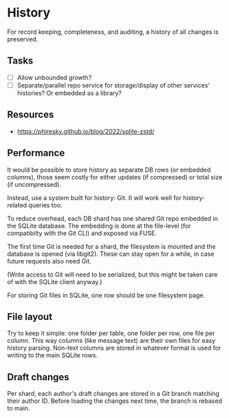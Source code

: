 # History

For record keeping, completeness, and auditing, a history of all changes is preserved.

## Tasks

- [ ] Allow unbounded growth?
- [ ] Separate/parallel repo service for storage/display of other services' histories? Or embedded as a library?

## Resources

- https://phiresky.github.io/blog/2022/sqlite-zstd/

## Performance

It would be possible to store history as separate DB rows (or embedded columns), those seem costly for either updates (if compressed) or total size (if uncompressed).

Instead, use a system built for history: Git. It will work well for history-related queries too.

To reduce overhead, each DB shard has one shared Git repo embedded in the SQLite database. The embedding is done at the file-level (for compatibilty with the Git CLI) and exposed via FUSE.

The first time Git is needed for a shard, the filesystem is mounted and the database is opened (via libgit2). These can stay open for a while, in case future requests also need Git.

(Write access to Git will need to be serialized, but this might be taken care of with the SQLite client anyway.)

For storing Git files in SQLite, one row should be one filesystem page.

## File layout

Try to keep it simple: one folder per table, one folder per row, one file per column. This way columns (like message text) are their own files for easy history parsing. Non-text columns are stored in whatever format is used for writing to the main SQLite rows.

## Draft changes

Per shard, each author's draft changes are stored in a Git branch matching their author ID. Before loading the changes next time, the branch is rebased to main.
